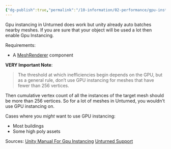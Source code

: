 ```yaml
---
{"dg-publish":true,"permalink":"/10-information/02-performance/gpu-instancing/","created":"2024-06-02T13:01:16.608+07:00","updated":"2024-06-09T14:35:49.868+07:00"}
---
```


Gpu instancing in Unturned does work but unity already auto batches nearby meshes. If you are sure that your object will be used a lot then enable Gpu Instancing.

Requirements:
- A [MeshRenderer](https://docs.unity3d.com/Manual/class-MeshRenderer.html) component

**VERY Important Note**:
> The threshold at which inefficiencies begin depends on the GPU, but as a general rule, don’t use GPU instancing for meshes that have fewer than 256 vertices.

Then cumulative vertex count of all the instances of the target mesh should be more than 256 vertices. So for a lot of meshes in Unturned, you wouldn't use GPU instancing on.

Cases where you *might* want to use GPU instancing:
- Most buildings
- Some high poly assets

Sources: 
[Unity Manual For Gpu Instancing](https://docs.unity3d.com/Manual/GPUInstancing.html) 
[Unturned Support](https://support.smartlydressedgames.com/hc/en-us/articles/13182728322452-Should-material-GPU-instancing-be-enabled-in-Unity) 